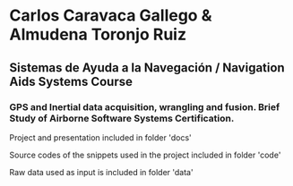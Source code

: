 # Carlos Caravaca Gallego & Almudena Toronjo Ruiz
## Sistemas de Ayuda a la Navegación / Navigation Aids Systems Course
### GPS and Inertial data acquisition, wrangling and fusion. Brief Study of Airborne Software Systems Certification.

Project and presentation included in folder 'docs'

Source codes of the snippets used in the project included in folder 'code'

Raw data used as input is included in folder 'data'
